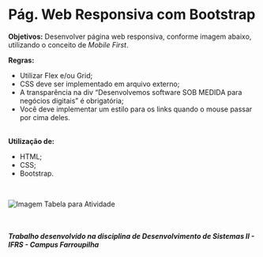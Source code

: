 # Pág. Web Responsiva com Bootstrap

<b>Objetivos:</b> Desenvolver página web responsiva, conforme imagem abaixo, utilizando o conceito de <em>Mobile First</em>.
<br>

<b>Regras:</b>
<ul>
  <li>Utilizar Flex e/ou Grid;</li>
  <li>CSS deve ser implementado em arquivo externo;</li>
  <li>A transparência na div “Desenvolvemos software SOB MEDIDA para negócios digitais” é obrigatória;</li>
  <li>Você deve implementar um estilo para os links quando o mouse passar por cima deles.</li>
</ul>

<br>
<b>Utilização de:</b>
<ul>
  <li>HTML;</li>
  <li>CSS;</li>
  <li>Bootstrap.</li>
</ul>

<br>

<img src="https://user-images.githubusercontent.com/91130447/230184804-e4fff629-5a7a-44b0-b108-8eb31db6a8ce.png" alt="Imagem Tabela para Atividade"></img>

<br>
<br>
<em><b>Trabalho desenvolvido na disciplina de Desenvolvimento de Sistemas II - IFRS - Campus Farroupilha</b></em>
